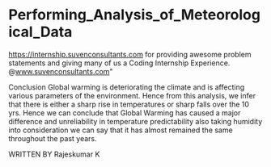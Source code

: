 # Performing_Analysis_of_Meteorological_Data
https://internship.suvenconsultants.com for providing awesome problem statements and giving many of us a Coding Internship Experience. @www.suvenconsultants.com"

Conclusion Global warming is deteriorating the climate and is affecting various parameters of the environment. Hence from this analysis, we infer that there is either a sharp rise in temperatures or sharp falls over the 10 yrs. Hence we can conclude that Global Warming has caused a major difference and unreliability in temperature predictability also taking humidity into consideration we can say that it has almost remained the same throughout the past years.

WRITTEN BY
Rajeskumar K
